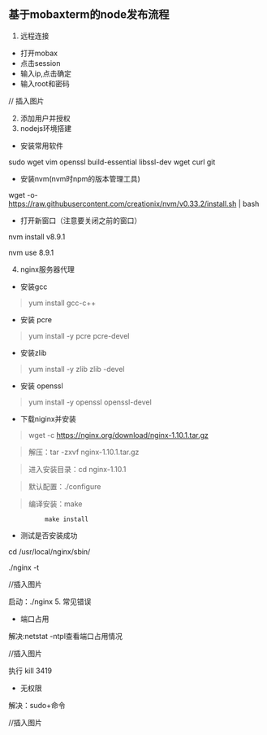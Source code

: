 ## 基于mobaxterm的node发布流程
1. 远程连接
* 打开mobax
* 点击session
* 输入ip,点击确定
* 输入root和密码

// 插入图片

2. 添加用户并授权
3. nodejs环境搭建
* 安装常用软件

sudo wget vim openssl build-essential libssl-dev wget curl git

* 安装nvm(nvm时npm的版本管理工具)

wget -o- https://raw.githubusercontent.com/creationix/nvm/v0.33.2/install.sh | bash

* 打开新窗口（注意要关闭之前的窗口）

nvm install v8.9.1

nvm use 8.9.1

4. nginx服务器代理
*  安装gcc
>yum install gcc-c++
* 安装 pcre
>yum install -y pcre pcre-devel
* 安装zlib
>yum install -y zlib zlib -devel
* 安装 openssl
>yum install -y openssl openssl-devel
* 下载niginx并安装
>wget -c https://nginx.org/download/nginx-1.10.1.tar.gz

>解压：tar -zxvf nginx-1.10.1.tar.gz

>进入安装目录：cd nginx-1.10.1

> 默认配置：./configure

>编译安装：make

              make install
* 测试是否安装成功

cd /usr/local/nginx/sbin/

./nginx -t

//插入图片

启动：./nginx
5. 常见错误
* 端口占用

解决:netstat -ntpl查看端口占用情况

//插入图片

执行 kill 3419
* 无权限

解决：sudo+命令

//插入图片
